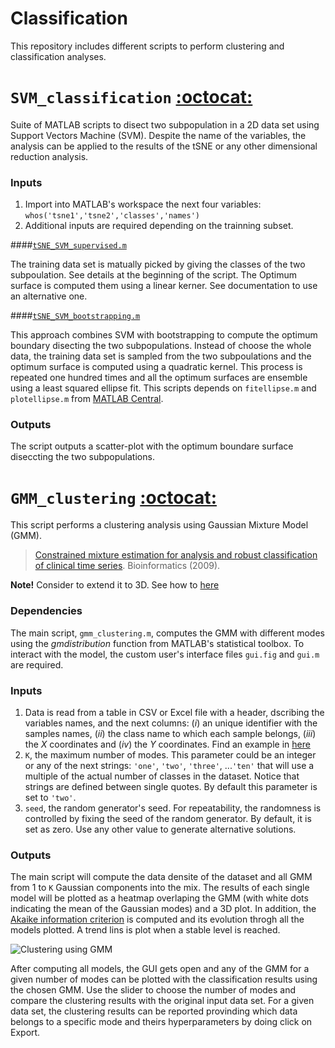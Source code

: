 Classification
==============

This repository includes different scripts to perform clustering and classification analyses.


# `SVM_classification` [:octocat:](https://github.com/mscastillo/Classification/tree/master/SVM_classification)

Suite of MATLAB scripts to disect two subpopulation in a 2D data set using Support Vectors Machine (SVM). Despite the name of the variables, the analysis can be applied to the results of the tSNE or any other dimensional reduction analysis.

### Inputs

1. Import into MATLAB's workspace the next four variables: `whos('tsne1','tsne2','classes','names')`
2. Additional inputs are required depending on the trainning subset.

 ####[`tSNE_SVM_supervised.m`](https://github.com/mscastillo/Classification/tree/master/SVM_classification)
 
 The training data set is matually picked by giving the classes of the two subpoulation. See details at the beginning of the script. The Optimum surface is computed them using a linear kerner. See documentation to use an alternative one.

 ####[`tSNE_SVM_bootstrapping.m`](https://github.com/mscastillo/Classification/tree/master/SVM_classification)
 
 This approach combines SVM with bootstrapping to compute the optimum boundary disecting the two subpopulations. Instead of choose the whole data, the training data set is sampled from the two subpoulations and the optimum surface is computed using a quadratic kernel. This process is repeated one hundred times and all the optimum surfaces are ensemble using a least squared ellipse fit. This scripts depends on `fitellipse.m` and `plotellipse.m` from [MATLAB Central](http://www.mathworks.com/matlabcentral/fileexchange/15125-fitellipse-m).

### Outputs

The script outputs a scatter-plot with the optimum boundare surface diseccting the two subpopulations.


# `GMM_clustering` [:octocat:](https://github.com/mscastillo/Classification/tree/master/GMM_clustering)

This script performs a clustering analysis using Gaussian Mixture Model (GMM).

> [Constrained mixture estimation for analysis and robust
classification of clinical time series](http://bioinformatics.oxfordjournals.org/content/25/12/i6). Bioinformatics (2009).

**Note!** Consider to extend it to 3D. See how to  [here](http://www.mathworks.com/matlabcentral/fileexchange/34527-3d-visualization-of-gmm-learning-via-the-em-algorithm)

### Dependencies

The main script, `gmm_clustering.m`, computes the GMM with different modes using the *gmdistribution* function from MATLAB's statistical toolbox. To interact with the model, the custom user's interface files `gui.fig` and `gui.m` are required.

### Inputs 

1. Data is read from a table in CSV or Excel file with a header, dscribing the variables names, and the next columns: (*i*) an unique identifier with the samples names, (*ii*) the class name to which each sample belongs, (*iii*) the *X* coordinates and (*iv*) the *Y* coordinates. Find an example in [here](https://github.com/mscastillo/Classification/tree/master/Examples)
2. `K`, the maximum number of modes. This parameter could be an integer or any of the next strings: `'one'`, `'two'`, `'three'`, ...`'ten'` that will use a multiple of the actual number of classes in the dataset. Notice that strings are defined between single quotes. By default this parameter is set to `'two'`.
3. `seed`, the random generator's seed. For repeatability, the randomness is controlled by fixing the seed of the random generator. By default, it is set as zero. Use any other value to generate alternative solutions.

### Outputs

The main script will compute the data densite of the dataset and all GMM from 1 to `K` Gaussian components into the mix. The results of each single model will be plotted as a heatmap overlaping the GMM (with white dots indicating the mean of the Gaussian modes) and a 3D plot. In addition, the [Akaike information criterion](http://en.wikipedia.org/wiki/Akaike_information_criterion) is computed and its evolution throgh all the models plotted. A trend lins is plot when a stable level is reached.

![Clustering using GMM](https://raw.githubusercontent.com/mscastillo/FSE/master/Examples/gmm_clustering.jpg)

After computing all models, the GUI gets open and any of the GMM for a given number of modes can be plotted with the classification results using the chosen GMM. Use the slider to choose the number of modes and compare the clustering results with the original input data set. For a given data set, the clustering results can be reported provinding which data belongs to a specific mode and theirs hyperparameters by doing click on <kdb>Export</kdb>.


